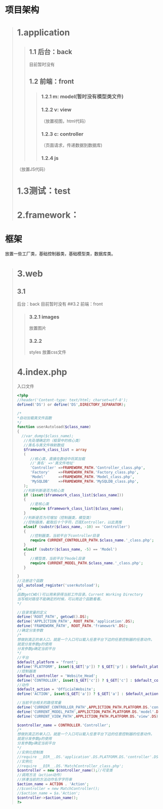 # 项目架构
> # 1.application
>
>> ## 1.1 后台：back  
>>  目前暂时没有
>> ## 1.2 前端：front
>>
>>> ### 1.2.1 m: model(暂时没有模型类文件)
>>> ### 1.2.2 v: view   
>>>（放置视图，html代码）
>>> ### 1.2.3 c: controller
>>>（页面请求，传递数据到数据库)
>>> ### 1.2.4 js 
>（放置JS代码）
> # 1.3测试：test
> # 2.framework：
>
# 框架
放置一些工厂类，基础控制器类，基础模型类，数据库类。<br>
> # 3.web
>  
> ## 3.1 
>   后台：back 目前暂时没有
> ##3.2 
>前端：front
>> ### 3.2.1 images  
>>放置图片
>> ### 3.2.2 
>>styles 放置css文件
> # 4.index.php 
> 入口文件
> ``` php
><?php
>//header('Content-type: text/html; charset=utf-8');
>defined('DS') or define('DS',DIRECTORY_SEPARATOR);
>
>/*
> *自动加载类文件函数
>*/
>function userAutoload($class_name)
>{
>	//var_dump($class_name);
>    //先处理确定的（框架中的核心类）
>    //类名与类文件映射数组
>    $framework_class_list = array
>    (
>    	//核心类，直接在数组中将其加载 
>       //'类名' =>'类文件地址'
>       'Controller' =>FRAMEWORK_PATH.'Controller_class.php',
>       'Factory'    =>FRAMEWORK_PATH.'Factory_class.php',
>       'Model'      =>FRAMEWORK_PATH.'Model_class.php',
>       'MySQLDB'    =>FRAMEWORK_PATH.'MySQLDB_class.php',                   
>    );
>    //判断判断是否为核心类
>    if (isset($framework_class_list[$class_name]))
>    {
>    	//是核心类
>    	require $framework_class_list[$class_name];
>    }
>    //判断是否为可增加（控制器类，模型类）
>    //控制器类，截取后十个字符，匹配Controller，以此类推
>    elseif (substr($class_name, -10) == 'Controller') 
>    {
>    	//控制器类，当前平台下controller目录
>    	require CURRENT_CONTROLLER_PATH.$class_name.'_class.php';
>    }
>    elseif (substr($class_name, -5) == 'Model') 
>    {
>    	//模型类，当前平台下model目录
>    	require CURRENT_MODEL_PATH.$class_name.'_class.php';
>    }
>
>}
>//注册这个函数
>spl_autoload_register('userAutoload');
>/*
>函数getCWD()可以用来获得当前工作目录。Current Working Directory
>当写相对路径不能确定的时候，可以用这个函数看看。
>*/
>
>//目录常量的定义
>define('ROOT_PATH', getcwd().DS);
>define('APPLICTION_PATH', ROOT_PATH.'application'.DS);
>define('FRAMEWORK_PATH', ROOT_PATH.'framework'.DS);
>//确定分发参数
>/*
>想做到真正的单入口，就是一个入口可以载入任意平台下边的任意控制器的任意动作。
>就是分发参数p的使用
>分发参数p确定当前平台
>*/
>//平台
>$default_platform = 'front';
>define('PLATFORM', isset($_GET['p']) ? $_GET['p'] : $default_platform);
>//控制器类
>$default_controller = 'Website_Head';
>define('CONTROLLER', isset($_GET['c']) ? $_GET['c'] : $default_controller);
>//动作
>$default_action = 'OfficialWebsite'; 
>define('ACTION', isset($_GET['a']) ? $_GET['a'] : $default_action);
>
>//当前平台相关的路径常量
>define('CURRENT_CONTROLLER_PATH',APPLICTION_PATH.PLATFORM.DS.'controller'.DS);
>define('CURRENT_MODEL_PATH',APPLICTION_PATH.PLATFORM.DS.'model'.DS);
>define('CURRENT_VIEW_PATH',APPLICTION_PATH.PLATFORM.DS.'view'.DS);
>
>$controller_name = CONTROLLER.'Controller';
>/*
>想做到真正的单入口，就是一个入口可以载入任意平台下边的任意控制器的任意动作。
>就是分发参数p的使用
>分发参数p确定当前平台
>*/
>//实例化控制类
>//require __DIR__.DS.'application'.DS.PLATFORM.DS.'controller'.DS.$controller_name.'_class.php';
>//实例化
>//require __DIR__.DS.'MatchController_class.php';
>$controller = new $controller_name();//可变类
>//调用方法（action动作）
>//拼凑当前的方法动作名字字符串
>$action_name = ACTION . 'Action';
>//$controller = new MatchController();
>//$action_name = $a.'Action';
>$controller->$action_name(); 
>?>
> ```






